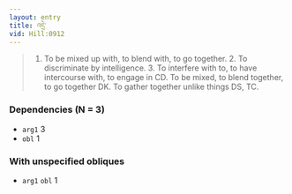 ```yaml
---
layout: entry
title: འདྲེ་
vid: Hill:0912
---
```

> 1. To be mixed up with, to blend with, to go together. 2. To discriminate by intelligence. 3. To interfere with to, to have intercourse with, to engage in CD. To be mixed, to blend together, to go together DK. To gather together unlike things DS, TC.
### Dependencies (N = 3)
* `arg1` 3
* `obl` 1


### With unspecified obliques
* `arg1` `obl` 1
